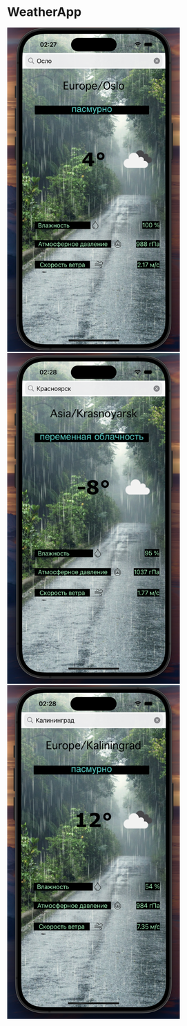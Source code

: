 # WeatherApp

<img src="images/1.png" width="400">
<img src="images/2.png" width="400">
<img src="images/3.png" width="400">
